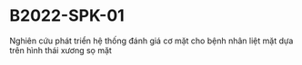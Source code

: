 # B2022-SPK-01
Nghiên cứu phát triển hệ thống đánh giá cơ mặt cho bệnh nhân liệt mặt dựa trên hình thái xương sọ mặt
